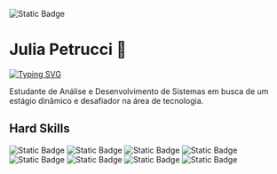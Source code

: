 ![Static Badge](https://img.shields.io/badge/Linkedin%20-%20blue?style=social&logo=Linkedin&link=https%3A%2F%2Fwww.linkedin.com%2Fin%2Fpetrucci-julia%2F)

# Julia Petrucci 👋

[![Typing SVG](https://readme-typing-svg.demolab.com?font=Poppins&size=24&pause=1000&color=9C9C9C&center=true&vCenter=true&width=435&lines=Desenvolvedora+Front+End;Analista+de+QA)](https://git.io/typing-svg)

Estudante de Análise e Desenvolvimento de Sistemas em busca de um estágio dinâmico e desafiador na área de tecnologia.

## Hard Skills
![Static Badge](https://img.shields.io/badge/JavaScript%20-%20grey?style=flat&logo=JavaScript&logoColor=white)
![Static Badge](https://img.shields.io/badge/CSS3%20-%20grey?style=flat&logo=CSS3)
![Static Badge](https://img.shields.io/badge/HTML5%20-%20grey?style=flat&logo=HTML5&logoColor=white)
![Static Badge](https://img.shields.io/badge/Python%20-%20grey?style=flat&logo=PYTHON&logoColor=white)
![Static Badge](https://img.shields.io/badge/Cypress%20-%20grey?style=flat&logo=Cypress)
![Static Badge](https://img.shields.io/badge/Git%20-%20grey?style=flat&logo=Git&logoColor=white)
![Static Badge](https://img.shields.io/badge/GitHub%20-%20grey?style=flat&logo=GitHub&logoColor=white)
![Static Badge](https://img.shields.io/badge/Visual%20Studio%20Code%20-%20grey?style=flat&logo=Visual%20Studio%20Code&logoColor=white)






